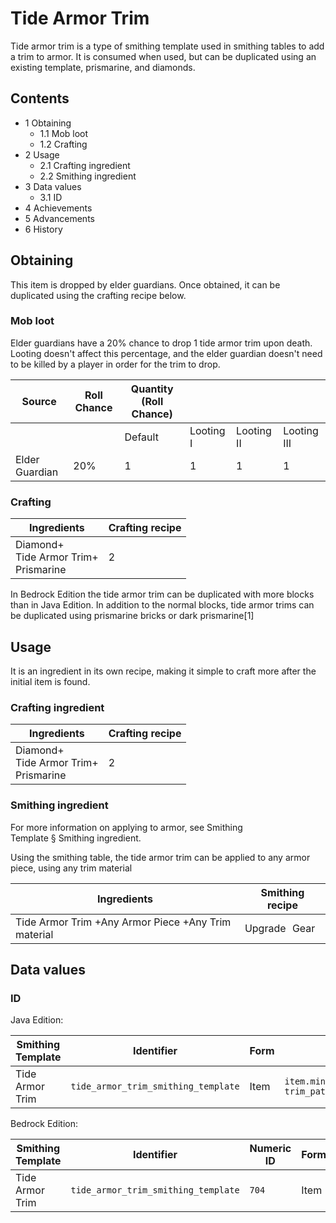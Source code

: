 # Tide Armor Trim
Tide armor trim is a type of smithing template used in smithing tables to add a trim to armor. It is consumed when used, but can be duplicated using an existing template, prismarine, and diamonds.

## Contents
- 1 Obtaining
	- 1.1 Mob loot
	- 1.2 Crafting
- 2 Usage
	- 2.1 Crafting ingredient
	- 2.2 Smithing ingredient
- 3 Data values
	- 3.1 ID
- 4 Achievements
- 5 Advancements
- 6 History

## Obtaining
This item is dropped by elder guardians. Once obtained, it can be duplicated using the crafting recipe below.

### Mob loot
Elder guardians have a 20% chance to drop 1 tide armor trim upon death. Looting doesn't affect this percentage, and the elder guardian doesn't need to be killed by a player in order for the trim to drop.

| Source         | Roll Chance | Quantity (Roll Chance) |           |            |             |
|----------------|-------------|------------------------|-----------|------------|-------------|
|                |             | Default                | Looting I | Looting II | Looting III |
| Elder Guardian | 20%         | 1                      | 1         | 1          | 1           |

### Crafting
| Ingredients                                  | Crafting recipe |
|----------------------------------------------|-----------------|
| Diamond+<br/>Tide Armor Trim+<br/>Prismarine | 2               |

In Bedrock Edition the tide armor trim can be duplicated with more blocks than in Java Edition. In addition to the normal blocks, tide armor trims can be duplicated using prismarine bricks or dark prismarine[1]

## Usage
It is an ingredient in its own recipe, making it simple to craft more after the initial item is found.

### Crafting ingredient
| Ingredients                                  | Crafting recipe |
|----------------------------------------------|-----------------|
| Diamond+<br/>Tide Armor Trim+<br/>Prismarine | 2               |

### Smithing ingredient
For more information on applying to armor, see Smithing Template § Smithing ingredient.

Using the smithing table, the tide armor trim can be applied to any armor piece, using any trim material

| Ingredients                                         | Smithing recipe |
|-----------------------------------------------------|-----------------|
| Tide Armor Trim +Any Armor Piece +Any Trim material | Upgrade Gear    |

## Data values
### ID
Java Edition:

| Smithing Template | Identifier                          | Form | Translation key                                                                      |
|-------------------|-------------------------------------|------|--------------------------------------------------------------------------------------|
| Tide Armor Trim   | `tide_armor_trim_smithing_template` | Item | `item.minecraft.tide_armor_trim_smithing_template`<br/>`trim_pattern.minecraft.tide` |

Bedrock Edition:

| Smithing Template | Identifier                          | Numeric ID | Form | Translation key                                            |
|-------------------|-------------------------------------|------------|------|------------------------------------------------------------|
| Tide Armor Trim   | `tide_armor_trim_smithing_template` | `704`      | Item | `item.smithing_template.name`<br/>`trim_pattern.tide.name` |

